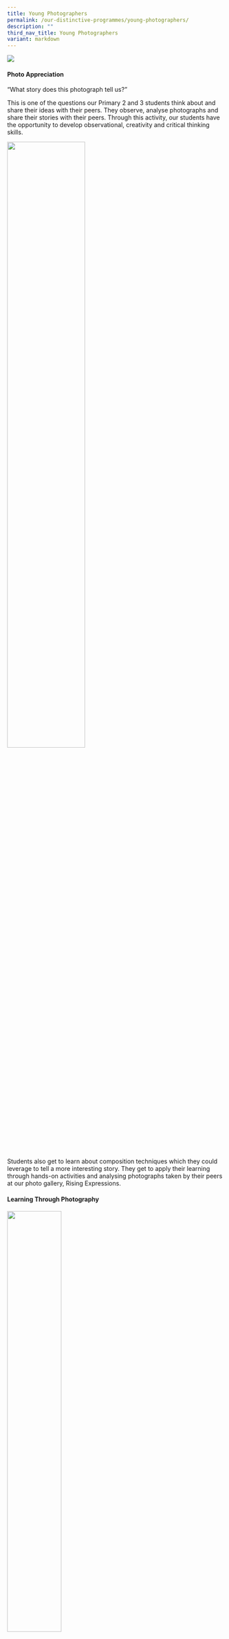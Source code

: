 ```yaml
---
title: Young Photographers
permalink: /our-distinctive-programmes/young-photographers/
description: ""
third_nav_title: Young Photographers
variant: markdown
---
```

<img src="/images/2023%20Photos/resized_yp_1.JPG">
<h4><strong>Photo Appreciation</strong></h4>
  
<p>“What story does this photograph tell us?” </p>

This is one of the questions our Primary 2 and 3 students think about and share their ideas with their peers. They observe, analyse photographs and share their stories with their peers. Through this activity, our students have the opportunity to develop observational, creativity and critical thinking skills. 

<img style="width: 60%;" src="/images/2024%20Photos/Young%20Photographers/IMG20240117101804.jpg">


Students also get to learn about composition techniques which they could leverage to tell a more interesting story. They get to apply their learning through hands-on activities and analysing photographs taken by their peers at our photo gallery, Rising Expressions.	

<h4><strong>Learning Through Photography </strong></h4>

<img style="width: 50%;" src="/images/2023%20Photos/yp%20page%20photo%207.jpg">

<p>In Young Photographers, students leverage the power of photography to achieve the 3Cs – Create, Communicate and Collaborate. </p>
<p>To capture photographs that tell a story or a concept, students acquire photography skills and composition techniques such as rule of thirds, leading lines, layering, framing and symmetry. Students acquire these composition techniques and outdoor shoot locations through Student Learning Space (SLS). This provides them with opportunities to be an **active and self-directed learner.** </p>
<p>All students attend face to face sessions and outdoor shoots in Young Photographers, which equip them with valuable skills to **create and communicate stories** through their lenses using DSLR cameras.</p>  

<h4><strong>Learning beyond the classrooms  </strong></h4>

The Primary 4 students have been given a task – they need to apply photography skills to capture flowers with bright coloured petals, leaves with different edges and shapes. What did they use? A DSLR camera and knowledge on plants gleaned from their Science lessons. 

<img style="width: 50%;" src="/images/2024%20Photos/Young%20Photographers/30.jpg">
<p>
<img style="width: 50%;" src="/images/2024%20Photos/Young%20Photographers/IMG_6373.jpg">
</p>

<p>They learnt composition techniques such as layering and leading lines using the DSLR camera and applied their skills at Gardens by The Bay – Flower Dome. They were able to observe the different colours and shapes of flowers and plants in real life as compared to images found in textbooks and videos.</p>

<p>Ka Shing said, “I had learnt about plants during Science lessons in school and Student Learning Space (SLS). Learning was more exciting when I observed the plants at Flower Dome in real. I applied my knowledge from Science and took photographs of leaves with different edges.”</p>

Dave shared, “Young Photographers was very enjoyable and interactive. It was my first time using a DSLR! I learnt new composition techniques such as layering and framing. We saw and learnt about some exotic flowers and plants which we had never seen before.”

<img style="width: 65%;" src="/images/2024%20Photos/Young%20Photographers/PXL_20230505_004202436.jpg">

Our Primary 5 students went to Marina Barrage for their outdoor shoot. They had learnt about the threefold benefits of the location and its importance to Singapore. Just like the other levels, they applied photography skills gleaned to capture the beauty of Marina Barrage. 

<p></p><h4><strong>Practice is Key</strong></h4>
<p>Students are given the opportunity to apply and practise photography skills through outdoor shoots at Telok Blangah Heights, Singapore Botanic Gardens, Gardens by the Bay – Flower Dome, Marina Barrage and Jurong Lake Gardens. They capture images based on the theme for each level. While doing so, students’ confidence in handling the cameras grows.</p>

<img style="width: 50%;" src="/images/2024%20Photos/Young%20Photographers/IMG_6366.jpg">
<p>
<img style="width: 50%;" src="/images/2024%20Photos/Young%20Photographers/IMG_6369.jpg">
</p>
<img style="width: 50%;" src="/images/2024%20Photos/Young%20Photographers/YP.jpg">


<p></p><h4><strong>Outdoor Shoot: Some of our students' works</strong></h4>
<table style="border-collapse: collapse; width: 100%;" border="1">
<tbody>
<tr>
<td style="width: 50%;"><img src="/images/Young%20Photographers/1___8R_3O_Chen_Gao_Sheng_391a.jpg"></td>
<td style="width: 50%;"><img src="/images/Young%20Photographers/2___8R_3O_Ning_Haohan_384.jpg"></td>
</tr>
<tr>
<td style="width: 50%;"><img src="/images/Young%20Photographers/3__8R_4O_Muthurasu_Thanushraj_DSC_0496.JPG"></td>
<td style="width: 50%;"><img src="/images/Young%20Photographers/4___8R_4O_Nurul_Illiyyin_Binte_Muhamad_Roslan_DSC_7338.JPG"></td>
</tr>
<tr>
<td style="width: 50%;"><img src="/images/Young%20Photographers/5___8R_4S_Temperance_Lee_Yan_Yi_201.jpg"></td>
<td style="width: 50%;"><img src="/images/Young%20Photographers/6___8R_4T_Han_Yi_Zhong__Titus_104_8116.JPG"></td>
</tr>
<tr>
<td style="width: 50%;"><img src="/images/Young%20Photographers/7___8R_5T_Nur_Wani_Rindiani_Binte_Ismail_121_7687.JPG"></td>
<td style="width: 50%;"><img src="/images/Young%20Photographers/8___12R_5S_Gong_ZiBo_DSC_3160.jpg"></td>
</tr>
<tr>
<td style="width: 50%;"><img src="/images/Young%20Photographers/9.png"></td>
<td style="width: 50%;"><img src="/images/Young%20Photographers/10___6T_Tham_Xuan_Yi_Nathan_Silva_121_8649.jpg"></td>
</tr>
</tbody>
</table>
<h4><strong>A Picture Paints a Thousand Words</strong></h4>

<img style="width: 50%;" src="/images/2023%20Photos/yp%20page%20photo%2011.JPG">

<p>After the outdoor shoots, students share compelling stories and perspectives through their own photographs. There are many enriching learning opportunities. Our Primary 4 to Primary 6 students hone their English Language skills through photojournalism via our Viewpoints programme. This activity provides enriching learning opportunities by encouraging students to become active contributors and collaborate with one another.  &nbsp;<a href="/viewpoints/">Viewpoints</a></p>
<h4><strong>Creative Photography: Some of our students' works</strong></h4>
<table style="border-collapse: collapse; width: 100%;" border="1">
<tbody>
<tr>
<td style="width: 50%;"><img src="/images/2023%20Photos/yp%20page%20photo%2012.jpg"><br><img src="/images/2023%20Photos/resized_yp_2.JPG"><br><img src="/images/ypa17.jpg"><br><img src="/images/2023%20Photos/resized_yp_5.JPG"></td>
<td style="width: 50%;"><img src="/images/ypa19.jpg"><br><img src="/images/2023%20Photos/resized_yp_4.JPG"><br><img src="/images/2023%20Photos/yp%20page%20photo%2016.JPG"><br></td>
</tr>
</tbody>
</table>
<h4><strong>Think Beyond What We See</strong></h4>

<p>Using the Thinking Routine See-Think-Wonder in SLS, students analyse photographs so as to generate possibilities, deepen their thinking and raise questions. Jayden, a P3 student, says “We have learnt to be more imaginative, explore different ideas and ask questions through See-Think-Wonder. We were then able to view things from different angles and apply our photography skills at the outdoor shoots.”</p>
<h4><strong>Deepening Our Passion for Photography</strong></h4>
<img style="width: 65%;" src="/images/2023%20Photos/yp%20page%20photo%2018.JPG">
<p>Have a keen interest in photography? Join MediaKids CCA! You will learn more about photography and acquire advanced skills through authentic photography experiences. MediaKids have been the official photographers for school events and even national events such as the Singapore Youth Festival. In addition, MediaKids learn about creativity and teamwork when they head out to participate in competitions such as National Primary School Photography Competition.</p>
<p>Click&nbsp;<a href="/2019/10/08/syf-2019-celebrations-in-the-community-student-photographers/">here</a> to read about our MediaKids’ participation in the 2019 Singapore Youth Festival.</p>
<p>Click&nbsp;<a href="/photographer-of-the-year/">here</a>&nbsp;to check out our winning stories from our photography competition - Photographer of the Year.</p>
<p>Our MediaKids’ works have also been featured in our publications such as&nbsp;<a href="/our-distinctive-programmes/special-projects/bicentennial-coffee-table-book/">Bicentennial Coffee Table Book</a>,&nbsp;<a href="/2021/02/02/here-comes-the-storm-now-our-covid-19-diary/">Covid-19 Book</a>,&nbsp;<a href="/reflections-of-an-overcomer-life-lessons-from-our-sg-sports-heroes/"> Reflections of an Overcomer: Life Lessons from our SG Sports Heroes</a>&nbsp;and&nbsp;<a href="/our-distinctive-programmes/special-projects/the-green-dragonflies-and-their-swampy-friends/">The Green Dragonflies and Their Swampy Friends</a>.</p>